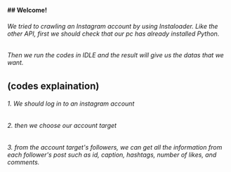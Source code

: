 **## Welcome!**
###### We tried to crawling an Instagram account by using Instaloader. Like the other API, first we should check that our pc has already installed Python.
###### Then we run the codes in IDLE and the result will give us the datas that we want.

## (codes explaination)
###### 1. We should log in to an instagram account
###### 2. then we choose our account target
###### 3. from the account target's followers, we can get all the information from each follower's post such as id, caption, hashtags, number of likes, and comments.
